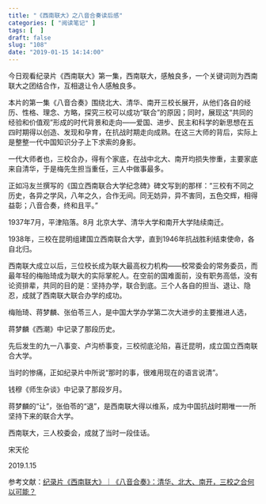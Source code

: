 ```yaml
---
title: "《西南联大》之八音合奏读后感"
categories: [ "阅读笔记" ]
tags: [  ]
draft: false
slug: "108"
date: "2019-01-15 14:14:00"
---
```




今日观看纪录片《西南联大》第一集，西南联大，感触良多，一个关键词则为西南联大之团结合作，互相退让令人感触良多。


本片的第一集《八音合奏》围绕北大、清华、南开三校长展开，从他们各自的经历、性格、理念、方略，探究三校可以成功“联合”的原因；同时，展现这“共同的经验和价值观”形成的时代背景和走向——爱国、进步、民主和科学的新思想在五四时期得以创造、发现和孕育，在抗战时期走向成熟。在这三大师的背后，实际上是整整一代中国知识分子上下求索的身影。


一代大师者也，三校合办，得有个家底，在战中北大、南开均损失惨重，主要家底来自清华，于是梅先生担当重任，三人中做事最多。

正如冯友兰撰写的《国立西南联合大学纪念碑》碑文写到的那样：“三校有不同之历史，各异之学风，八年之久，合作无间。同无妨异，异不害同，五色交辉，相得益彰；八音合奏，终和且平。”

1937年7月，平津陷落。8月 北京大学、清华大学和南开大学陆续南迁。


1938年，三校在昆明组建国立西南联合大学，直到1946年抗战胜利结束使命，各自北归。

西南联大成立以后，三位校长成为联大最高权力机构——校常委会的常务委员，而最年轻的梅贻琦成为联大的实际掌舵人。在空前的国难面前，没有职务高低，没有论资排辈，共同的目的是：坚持办学，联合到底。三个人各自的担当、退让、隐忍，成就了西南联大联合办学的成功。

梅贻琦、蒋梦麟、张伯苓三人，是中国大学办学第二次大进步的主要推进人选，

蒋梦麟《西潮》中记录了那段历史。

先后发生的九一八事变、卢沟桥事变，三校彻底沦陷，喜迁昆明，成立国立西南联合大学。

当时的惨痛，正如纪录片中所说“那时的事，很难用现在的语言说清”。

钱穆《师生杂谈》中记录了那段岁月。

蒋梦麟的“让”，张伯苓的“退”，是西南联大得以维系，成为中国抗战时期唯一一所坚持下来的联合大学。

西南联大，三人校委会，成就了当时一段佳话。

宋天伦

2019.1.15

参考文献：[纪录片《西南联大》｜《八音合奏》：清华、北大、南开，三校之合何以可能？](https://baijiahao.baidu.com/s?id=1617299115436764814&wfr=spider&for=pc)
